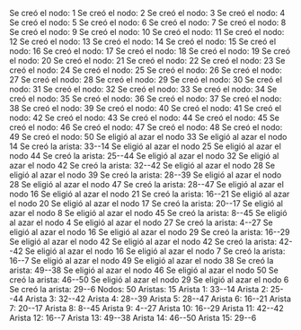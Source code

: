Se creó el nodo: 1 Se creó el nodo: 2 Se creó el nodo: 3 Se creó el nodo: 4 Se creó el nodo: 5 Se creó el nodo: 6 Se creó el nodo: 7 Se creó el nodo: 8 Se creó el nodo: 9 Se creó el nodo: 10 Se creó el nodo: 11 Se creó el nodo: 12 Se creó el nodo: 13 Se creó el nodo: 14 Se creó el nodo: 15 Se creó el nodo: 16 Se creó el nodo: 17 Se creó el nodo: 18 Se creó el nodo: 19 Se creó el nodo: 20 Se creó el nodo: 21 Se creó el nodo: 22 Se creó el nodo: 23 Se creó el nodo: 24 Se creó el nodo: 25 Se creó el nodo: 26 Se creó el nodo: 27 Se creó el nodo: 28 Se creó el nodo: 29 Se creó el nodo: 30 Se creó el nodo: 31 Se creó el nodo: 32 Se creó el nodo: 33 Se creó el nodo: 34 Se creó el nodo: 35 Se creó el nodo: 36 Se creó el nodo: 37 Se creó el nodo: 38 Se creó el nodo: 39 Se creó el nodo: 40 Se creó el nodo: 41 Se creó el nodo: 42 Se creó el nodo: 43 Se creó el nodo: 44 Se creó el nodo: 45 Se creó el nodo: 46 Se creó el nodo: 47 Se creó el nodo: 48 Se creó el nodo: 49 Se creó el nodo: 50 Se eligió al azar el nodo 33 Se eligió al azar el nodo 14 Se creó la arista: 33--14 Se eligió al azar el nodo 25 Se eligió al azar el nodo 44 Se creó la arista: 25--44 Se eligió al azar el nodo 32 Se eligió al azar el nodo 42 Se creó la arista: 32--42 Se eligió al azar el nodo 28 Se eligió al azar el nodo 39 Se creó la arista: 28--39 Se eligió al azar el nodo 28 Se eligió al azar el nodo 47 Se creó la arista: 28--47 Se eligió al azar el nodo 16 Se eligió al azar el nodo 21 Se creó la arista: 16--21 Se eligió al azar el nodo 20 Se eligió al azar el nodo 17 Se creó la arista: 20--17 Se eligió al azar el nodo 8 Se eligió al azar el nodo 45 Se creó la arista: 8--45 Se eligió al azar el nodo 4 Se eligió al azar el nodo 27 Se creó la arista: 4--27 Se eligió al azar el nodo 16 Se eligió al azar el nodo 29 Se creó la arista: 16--29 Se eligió al azar el nodo 42 Se eligió al azar el nodo 42 Se creó la arista: 42--42 Se eligió al azar el nodo 16 Se eligió al azar el nodo 7 Se creó la arista: 16--7 Se eligió al azar el nodo 49 Se eligió al azar el nodo 38 Se creó la arista: 49--38 Se eligió al azar el nodo 46 Se eligió al azar el nodo 50 Se creó la arista: 46--50 Se eligió al azar el nodo 29 Se eligió al azar el nodo 6 Se creó la arista: 29--6 Nodos: 50 Aristas: 15 Arista 1: 33--14 Arista 2: 25--44 Arista 3: 32--42 Arista 4: 28--39 Arista 5: 28--47 Arista 6: 16--21 Arista 7: 20--17 Arista 8: 8--45 Arista 9: 4--27 Arista 10: 16--29 Arista 11: 42--42 Arista 12: 16--7 Arista 13: 49--38 Arista 14: 46--50 Arista 15: 29--6
